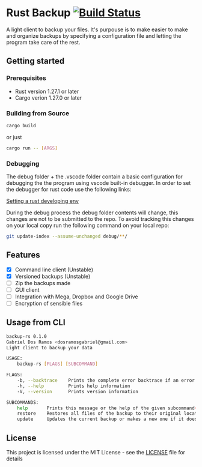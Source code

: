 # Rust Backup [![Build Status](https://travis-ci.org/gabo01/rust-backup.svg?branch=master)](https://travis-ci.org/gabo01/rust-backup)

A light client to backup your files. It's purpouse is to make easier to make and organize backups
by specifying a configuration file and letting the program take care of the rest.

## Getting started

### Prerequisites

- Rust version 1.27.1 or later
- Cargo verion 1.27.0 or later

### Building from Source

```bash
cargo build
```

or just

```bash
cargo run -- [ARGS]
```

### Debugging

The debug folder + the .vscode folder contain a basic configuration for debugging the
the program using vscode built-in debugger. In order to set the debugger for rust code
use the following links:

[Setting a rust developing env](https://hoverbear.org/2017/03/03/setting-up-a-rust-devenv/)

During the debug process the debug folder contents will change, this changes are not to be
submitted to the repo. To avoid tracking this changes on your local copy run the following
command on your local repo:

```bash
git update-index --assume-unchanged debug/**/
```

## Features

- [x] Command line client (Unstable)
- [x] Versioned backups (Unstable)
- [ ] Zip the backups made
- [ ] GUI client
- [ ] Integration with Mega, Dropbox and Google Drive
- [ ] Encryption of sensible files

## Usage from CLI

```bash
backup-rs 0.1.0
Gabriel Dos Ramos <dosramosgabriel@gmail.com>
Light client to backup your data

USAGE:
    backup-rs [FLAGS] [SUBCOMMAND]

FLAGS:
    -b, --backtrace    Prints the complete error backtrace if an error is found
    -h, --help         Prints help information
    -V, --version      Prints version information

SUBCOMMANDS:
    help       Prints this message or the help of the given subcommand(s)
    restore    Restores all files of the backup to their original locations
    update     Updates the current backup or makes a new one if it does not exist
```

## License

This project is licensed under the MIT License - see the [LICENSE](LICENSE) file for details
